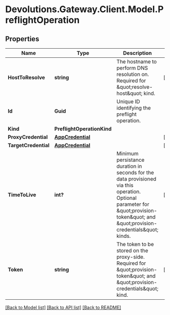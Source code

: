 # Devolutions.Gateway.Client.Model.PreflightOperation

## Properties

Name | Type | Description | Notes
------------ | ------------- | ------------- | -------------
**HostToResolve** | **string** | The hostname to perform DNS resolution on.  Required for \&quot;resolve-host\&quot; kind. | [optional] 
**Id** | **Guid** | Unique ID identifying the preflight operation. | 
**Kind** | **PreflightOperationKind** |  | 
**ProxyCredential** | [**AppCredential**](AppCredential.md) |  | [optional] 
**TargetCredential** | [**AppCredential**](AppCredential.md) |  | [optional] 
**TimeToLive** | **int?** | Minimum persistance duration in seconds for the data provisioned via this operation.  Optional parameter for \&quot;provision-token\&quot; and \&quot;provision-credentials\&quot; kinds. | [optional] 
**Token** | **string** | The token to be stored on the proxy-side.  Required for \&quot;provision-token\&quot; and \&quot;provision-credentials\&quot; kind. | [optional] 

[[Back to Model list]](../README.md#documentation-for-models) [[Back to API list]](../README.md#documentation-for-api-endpoints) [[Back to README]](../README.md)

